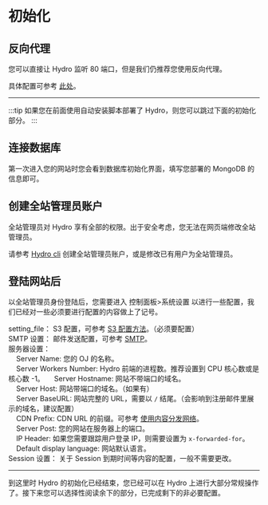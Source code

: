 # 初始化

## 反向代理

您可以直接让 Hydro 监听 80 端口，但是我们仍推荐您使用反向代理。

具体配置可参考 [此处](https://github.com/hydro-dev/Hydro/tree/master/examples)。

---

:::tip
如果您在前面使用自动安装脚本部署了 Hydro，则您可以跳过下面的初始化部分。
:::

## 连接数据库

第一次进入您的网站时您会看到数据库初始化界面，填写您部署的 MongoDB 的信息即可。

## 创建全站管理员账户

全站管理员对 Hydro 享有全部的权限。出于安全考虑，您无法在网页端修改全站管理员。

请参考 [Hydro cli](/install/cli/) 创建全站管理员账户，或是修改已有用户为全站管理员。

## 登陆网站后

以全站管理员身份登陆后，您需要进入 控制面板>系统设置 以进行一些配置，我们已经对一些必须要进行配置的内容做上了记号。

setting_file： S3 配置，可参考 [S3 配置方法](/install/enhance/s3)。（必须要配置）  
SMTP 设置： 邮件发送配置，可参考 [SMTP](控制面板>系统设置)。  
服务器设置：  
&nbsp;&nbsp;&nbsp;&nbsp;Server Name: 您的 OJ 的名称。  
&nbsp;&nbsp;&nbsp;&nbsp;Server Workers Number: Hydro 前端的进程数。推荐设置到 CPU 核心数或是核心数 -1。
&nbsp;&nbsp;&nbsp;&nbsp;Server Hostname: 网站不带端口的域名。  
&nbsp;&nbsp;&nbsp;&nbsp;Server Host: 网站带端口的域名。（如果有）  
&nbsp;&nbsp;&nbsp;&nbsp;Server BaseURL: 网站完整的 URL，需要以 `/` 结尾。（会影响到注册邮件里展示的域名，建议配置）  
&nbsp;&nbsp;&nbsp;&nbsp;CDN Prefix: CDN URL 的前缀。可参考 [使用内容分发网络](/install/cdn.html)。  
&nbsp;&nbsp;&nbsp;&nbsp;Server Post: 您的网站在服务器上的端口。  
&nbsp;&nbsp;&nbsp;&nbsp;IP Header: 如果您需要跟踪用户登录 IP，则需要设置为 `x-forwarded-for`。  
&nbsp;&nbsp;&nbsp;&nbsp;Default display language: 网站默认语言。  
Session 设置： 关于 Session 到期时间等内容的配置，一般不需要更改。

---

到这里时 Hydro 的初始化已经结束，您已经可以在 Hydro 上进行大部分常规操作了。接下来您可以选择性阅读余下的部分，已完成剩下的非必要配置。